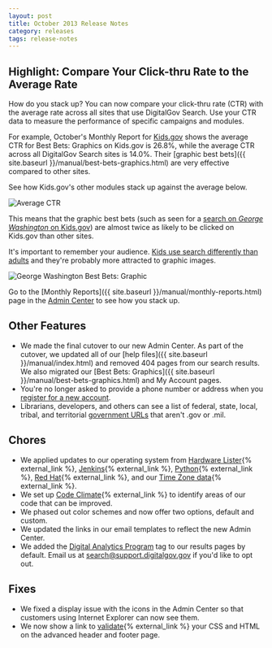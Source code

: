 ```yaml
---
layout: post
title: October 2013 Release Notes
category: releases
tags: release-notes
---
```


## Highlight: Compare Your Click-thru Rate to the Average Rate

How do you stack up? You can now compare your click-thru rate (CTR) with the average rate across all sites that use DigitalGov Search. Use your CTR data to measure the performance of specific campaigns and modules.

For example, October's Monthly Report for [Kids.gov](http://kids.usa.gov/) shows the average CTR for Best Bets: Graphics on Kids.gov is 26.8%, while the average CTR across all DigitalGov Search sites is 14.0%. Their [graphic best bets]({{ site.baseurl }}/manual/best-bets-graphics.html) are very effective compared to other sites.

See how Kids.gov's other modules stack up against the average below.

![Average CTR](https://d3qcdigd1fhos0.cloudfront.net/blog/img/releases-kidsgov-ctr.png)

This means that the graphic best bets (such as seen for a [search on *George Washington* on Kids.gov](https://search.usa.gov/search?affiliate=kidsgov&query=george+washington)) are almost twice as likely to be clicked on Kids.gov than other sites.

It's important to remember your audience. [Kids use search differently than adults](https://digitalgov.gov/2012/08/06/how-kids-search/) and they're probably more attracted to graphic images.

![George Washington Best Bets: Graphic](https://d3qcdigd1fhos0.cloudfront.net/blog/img/releases-kidsgov-bbg.png)

Go to the [Monthly Reports]({{ site.baseurl }}/manual/monthly-reports.html) page in the [Admin Center](https://search.usa.gov/sites/) to see how you stack up.

## Other Features

* We made the final cutover to our new Admin Center. As part of the cutover, we updated all of our [help files]({{ site.baseurl }}/manual/index.html) and removed 404 pages from our search results. We also migrated our [Best Bets: Graphics]({{ site.baseurl }}/manual/best-bets-graphics.html) and My Account pages.
* You're no longer asked to provide a phone number or address when you [register for a new account](https://search.usa.gov/signup).
* Librarians, developers, and others can see a list of federal, state, local, tribal, and territorial [government URLs](http://govt-urls.usa.gov/tematres/) that aren't .gov or .mil.

## Chores

* We applied updates to our operating system from [Hardware Lister](http://ezix.org/project/wiki/HardwareLiSter){% external_link %}, [Jenkins](http://jenkins-ci.org/){% external_link %}, [Python](http://www.python.org/){% external_link %}, [Red Hat](http://www.redhat.com){% external_link %}, and our [Time Zone data](http://rpmfind.net/linux/rpm2html/search.php?query=tzdata){% external_link %}.
* We set up [Code Climate](https://codeclimate.com/){% external_link %} to identify areas of our code that can be improved.
* We phased out color schemes and now offer two options, default and custom.
* We updated the links in our email templates to reflect the new Admin Center.
* We added the [Digital Analytics Program](https://digitalgov.gov/services/dap/) tag to our results pages by default. Email us at <search@support.digitalgov.gov> if you'd like to opt out.

## Fixes

* We fixed a display issue with the icons in the Admin Center so that customers using Internet Explorer can now see them.
* We now show a link to [validate](http://validator.w3.org/nu/){% external_link %} your CSS and HTML on the advanced header and footer page.